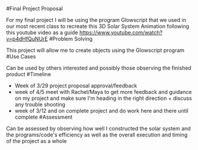 #Final Project Proposal

For my final project I will be using the program Glowscript that we used in our most recent class to recreate this 3D Solar System Animation following this youtube video as a guide
https://www.youtube.com/watch?v=p4dHfQuNUrE
#Problem Solving

This project will allow me to create objects using the Glowscript program
#Use Cases

Can be used by others interested and possibly those observing the finished product
#Timeline
- Week of 3/29 project proposal approval/feedback
- week of 4/5 meet with Rachel/Maya to get more feedback and guidance on my project and make sure I'm heading in the right direction + discuss any trouble shooting
- week of 3/12 and on complete project and do work here and there until complete
#Assessment

Can be assessed by observing how well I constructed the solar system and the programs/code's efficiency as well as the overall execution and timing of the project as a whole
